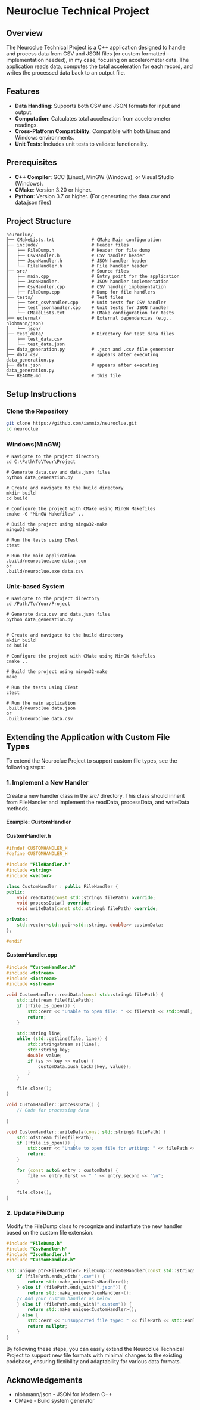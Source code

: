 # Neuroclue Technical Project

## Overview

The Neuroclue Technical Project is a C++ application designed to handle and process data from CSV and JSON files (or custom formatted - implementation needed), in my case, focusing on accelerometer data. The application reads data, computes the total acceleration for each record, and writes the processed data back to an output file.

## Features

- **Data Handling**: Supports both CSV and JSON formats for input and output.
- **Computation**: Calculates total acceleration from accelerometer readings.
- **Cross-Platform Compatibility**: Compatible with both Linux and Windows environments.
- **Unit Tests**: Includes unit tests to validate functionality.

## Prerequisites

- **C++ Compiler**: GCC (Linux), MinGW (Windows), or Visual Studio (Windows).
- **CMake**: Version 3.20 or higher.
- **Python**: Version 3.7 or higher. (For generating the data.csv and data.json files)

## Project Structure
```
neuroclue/
├── CMakeLists.txt              # CMake Main configuration
├── include/                    # Header files
│   ├── FileDump.h              # Header for file dump
│   ├── CsvHandler.h            # CSV handler header
│   ├── JsonHandler.h           # JSON handler header
│   └── FileHandler.h           # File handler header
├── src/                        # Source files
│   ├── main.cpp                # Entry point for the application
│   ├── JsonHandler.            # JSON handler implementation
│   ├── CsvHandler.cpp          # CSV handler implementation
│   ├── FileDump.cpp            # Dump for file handlers
├── tests/                      # Test files
│   ├── test_csvhandler.cpp     # Unit tests for CSV handler
│   ├── test_jsonhandler.cpp    # Unit tests for JSON handler
│   └── CMakeLists.txt          # CMake configuration for tests
├── external/                   # External dependencies (e.g., nlohmann/json)
│   └── json/
├── test_data/                  # Directory for test data files
│   ├── test_data.csv
│   └── test_data.json
├── data_generation.py          # .json and .csv file generator
├── data.csv                    # appears after executing data_generation.py
├── data.json                   # appears after executing data_generation.py
└── README.md                   # this file
```
## Setup Instructions

### Clone the Repository

```bash
git clone https://github.com/iammix/neuroclue.git
cd neuroclue
```
### Windows(MinGW)
```
# Navigate to the project directory
cd C:\Path\To\Your\Project

# Generate data.csv and data.json files
python data_generation.py

# Create and navigate to the build directory
mkdir build
cd build

# Configure the project with CMake using MinGW Makefiles
cmake -G "MinGW Makefiles" ..

# Build the project using mingw32-make
mingw32-make

# Run the tests using CTest
ctest

# Run the main application
.build/neuroclue.exe data.json
or
.build/neuroclue.exe data.csv
```
### Unix-based System
```
# Navigate to the project directory
cd /Path/To/Your/Project

# Generate data.csv and data.json files
python data_generation.py


# Create and navigate to the build directory
mkdir build
cd build

# Configure the project with CMake using MinGW Makefiles
cmake ..

# Build the project using mingw32-make
make

# Run the tests using CTest
ctest

# Run the main application
.build/neuroclue data.json
or
.build/neuroclue data.csv
```
## Extending the Application with Custom File Types
To extend the Neuroclue Project to support custom file types, see the following steps:

### 1. Implement a New Handler
Create a new handler class in the *src/* directory. This class should inherit from FileHandler and implement the readData, processData, and writeData methods.
#### Example: CustomHandler
#### CustomHandler.h
```cpp
#ifndef CUSTOMHANDLER_H
#define CUSTOMHANDLER_H

#include "FileHandler.h"
#include <string>
#include <vector>

class CustomHandler : public FileHandler {
public:
    void readData(const std::string& filePath) override;
    void processData() override;
    void writeData(const std::string& filePath) override;

private:
    std::vector<std::pair<std::string, double>> customData;
};

#endif

```
#### CustomHandler.cpp
```cpp
#include "CustomHandler.h"
#include <fstream>
#include <iostream>
#include <sstream>

void CustomHandler::readData(const std::string& filePath) {
    std::ifstream file(filePath);
    if (!file.is_open()) {
        std::cerr << "Unable to open file: " << filePath << std::endl;
        return;
    }

    std::string line;
    while (std::getline(file, line)) {
        std::stringstream ss(line);
        std::string key;
        double value;
        if (ss >> key >> value) {
            customData.push_back({key, value});
        }
    }

    file.close();
}

void CustomHandler::processData() {
    // Code for processing data

}

void CustomHandler::writeData(const std::string& filePath) {
    std::ofstream file(filePath);
    if (!file.is_open()) {
        std::cerr << "Unable to open file for writing: " << filePath << std::endl;
        return;
    }

    for (const auto& entry : customData) {
        file << entry.first << " " << entry.second << "\n";
    }

    file.close();
}

```
### 2. Update FileDump
Modify the FileDump class to recognize and instantiate the new handler based on the custom file extension.

```cpp
#include "FileDump.h"
#include "CsvHandler.h"
#include "JsonHandler.h"
#include "CustomHandler.h"

std::unique_ptr<FileHandler> FileDump::createHandler(const std::string& filePath) {
    if (filePath.ends_with(".csv")) {
        return std::make_unique<CsvHandler>();
    } else if (filePath.ends_with(".json")) {
        return std::make_unique<JsonHandler>();
    // Add your custom handler as below
    } else if (filePath.ends_with(".custom")) {
        return std::make_unique<CustomHandler>();
    } else {
        std::cerr << "Unsupported file type: " << filePath << std::endl;
        return nullptr;
    }
}


```

By following these steps, you can easily extend the Neuroclue Technical Project to support new file formats with minimal changes to the existing codebase, ensuring flexibility and adaptability for various data formats.


## Acknowledgements
- nlohmann/json - JSON for Modern C++
- CMake - Build system generator